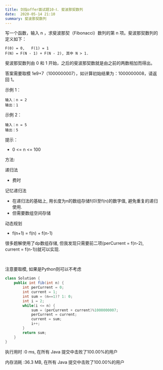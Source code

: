 ```yaml
---
title: 剑指offer面试题10-Ⅰ. 斐波那契数列
date:  2020-05-14 21:10
summary: 斐波那契数列
---
```


写一个函数，输入 n ，求斐波那契（Fibonacci）数列的第 n 项。斐波那契数列的定义如下：

```
F(0) = 0,   F(1) = 1
F(N) = F(N - 1) + F(N - 2), 其中 N > 1.
```


斐波那契数列由 0 和 1 开始，之后的斐波那契数就是由之前的两数相加而得出。

答案需要取模 1e9+7（1000000007），如计算初始结果为：1000000008，请返回 1。 

示例 1：

```
输入：n = 2
输出：1
```




示例 2：

```
输入：n = 5
输出：5
```


提示：

+ 0 <= n <= 100



方法: 

递归法

+ 费时

记忆递归法

+ 在递归法的基础上, 用长度为n的数组存储f(0)至f(n)的数字值, 避免重复的递归使用. 
+ 但需要数组空间存储

动态规划

+ f(n+1) = f(n) + f(n-1)

很多题解使用了dp数组存储, 但我发现只需要前二项(perCurrent = f(n-2), current = f(n-1))就可以实现. 

​	

注意要取模, 如果是Python则可以不考虑

```java
class Solution {
    public int fib(int n) {
        int perCurrent = 0;
        int current = 1;
        int sum = (n==1)? 1: 0;
        int i = 2;
        while(i <= n) {
            sum = (perCurrent + current)%1000000007;
            perCurrent = current;
            current = sum;
            i++;
        }
        return sum;
    }
}
```

执行用时 :0 ms, 在所有 Java 提交中击败了100.00%的用户

内存消耗 :36.3 MB, 在所有 Java 提交中击败了100.00%的用户